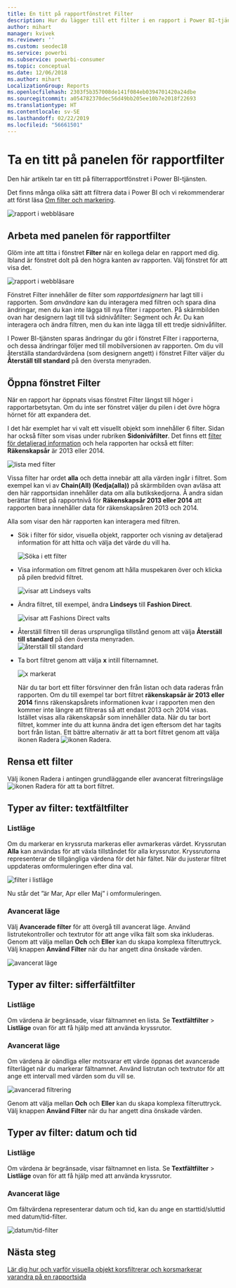 ```yaml
---
title: En titt på rapportfönstret Filter
description: Hur du lägger till ett filter i en rapport i Power BI-tjänsten för användare
author: mihart
manager: kvivek
ms.reviewer: ''
ms.custom: seodec18
ms.service: powerbi
ms.subservice: powerbi-consumer
ms.topic: conceptual
ms.date: 12/06/2018
ms.author: mihart
LocalizationGroup: Reports
ms.openlocfilehash: 2303f5b357008de141f084eb0394701420a24dbe
ms.sourcegitcommit: a054782370dec56d49bb205ee10b7e2018f22693
ms.translationtype: HT
ms.contentlocale: sv-SE
ms.lasthandoff: 02/22/2019
ms.locfileid: "56661501"
---
```

# <a name="take-a-tour-of-the-report-filters-pane"></a>Ta en titt på panelen för rapportfilter
Den här artikeln tar en titt på filterrapportfönstret i Power BI-tjänsten.

Det finns många olika sätt att filtrera data i Power BI och vi rekommenderar att först läsa [Om filter och markering](../power-bi-reports-filters-and-highlighting.md).

![rapport i webbläsare](media/end-user-report-filter/power-bi-browser.png)

## <a name="working-with-the-report-filters-pane"></a>Arbeta med panelen för rapportfilter
Glöm inte att titta i fönstret **Filter** när en kollega delar en rapport med dig. Ibland är fönstret dolt på den högra kanten av rapporten. Välj fönstret för att visa det.   

![rapport i webbläsare](media/end-user-report-filter/power-bi-expanded.png)

Fönstret Filter innehåller de filter som *rapportdesignern* har lagt till i rapporten. Som *användare* kan du interagera med filtren och spara dina ändringar, men du kan inte lägga till nya filter i rapporten. På skärmbilden ovan har designern lagt till två sidnivåfilter: Segment och År. Du kan interagera och ändra filtren, men du kan inte lägga till ett tredje sidnivåfilter.

I Power BI-tjänsten sparas ändringar du gör i fönstret Filter i rapporterna, och dessa ändringar följer med till mobilversionen av rapporten. Om du vill återställa standardvärdena (som designern angett) i fönstret Filter väljer du **Återställ till standard** på den översta menyraden.     

## <a name="open-the-filters-pane"></a>Öppna fönstret Filter
När en rapport har öppnats visas fönstret Filter längst till höger i rapportarbetsytan. Om du inte ser fönstret väljer du pilen i det övre högra hörnet för att expandera det.  

I det här exemplet har vi valt ett visuellt objekt som innehåller 6 filter. Sidan har också filter som visas under rubriken **Sidonivåfilter**. Det finns ett [filter för detaljerad information](../power-bi-report-add-filter.md) och hela rapporten har också ett filter:  **Räkenskapsår** är 2013 eller 2014.

![lista med filter](media/end-user-report-filter/power-bi-filter-list.png)

Vissa filter har ordet **alla** och detta innebär att alla värden ingår i filtret.  Som exempel kan vi av **Chain(All) (Kedja(alla))** på skärmbilden ovan avläsa att den här rapportsidan innehåller data om alla butikskedjorna.  Å andra sidan berättar filtret på rapportnivå för **Räkenskapsår 2013 eller 2014** att rapporten bara innehåller data för räkenskapsåren 2013 och 2014.

Alla som visar den här rapporten kan interagera med filtren.

- Sök i filter för sidor, visuella objekt, rapporter och visning av detaljerad information för att hitta och välja det värde du vill ha. 

    ![Söka i ett filter](media/end-user-report-filter/power-bi-filter-search.png)

- Visa information om filtret genom att hålla muspekaren över och klicka på pilen bredvid filtret.
  
   ![visar att Lindseys valts](media/end-user-report-filter/power-bi-expan-filter.png)
* Ändra filtret, till exempel, ändra **Lindseys** till **Fashion Direct**.
  
     ![visar att Fashions Direct valts](media/end-user-report-filter/power-bi-filter-chain.png)

* Återställ filtren till deras ursprungliga tillstånd genom att välja **Återställ till standard** på den översta menyraden.    
    ![återställ till standard](media/end-user-report-filter/power-bi-reset-to-default.png)
    
* Ta bort filtret genom att välja **x** intill filternamnet.
  
    ![x markerat](media/end-user-report-filter/power-bi-delete-filter.png)

  När du tar bort ett filter försvinner den från listan och data raderas från rapporten.  Om du till exempel tar bort filtret **räkenskapsår är 2013 eller 2014** finns räkenskapsårets informationen kvar i rapporten men den kommer inte längre att filtreras så att endast 2013 och 2014 visas. Istället visas alla räkenskapsår som innehåller data.  När du tar bort filtret, kommer inte du att kunna ändra det igen eftersom det har tagits bort från listan. Ett bättre alternativ är att ta bort filtret genom att välja ikonen Radera ![ ikonen Radera ](media/end-user-report-filter/power-bi-eraser-icon.png).
  
  



## <a name="clear-a-filter"></a>Rensa ett filter
 Välj ikonen Radera i antingen grundläggande eller avancerat filtreringsläge  ![ikonen Radera](media/end-user-report-filter/pbi_erasericon.jpg) för att ta bort filtret. 


## <a name="types-of-filters-text-field-filters"></a>Typer av filter: textfältfilter
### <a name="list-mode"></a>Listläge
Om du markerar en kryssruta markeras eller avmarkeras värdet. Kryssrutan **Alla** kan användas för att växla tillståndet för alla kryssrutor. Kryssrutorna representerar de tillgängliga värdena för det här fältet.  När du justerar filtret uppdateras omformuleringen efter dina val. 

![filter i listläge](media/end-user-report-filter/power-bi-restatement-new.png)

Nu står det ”är Mar, Apr eller Maj” i omformuleringen.

### <a name="advanced-mode"></a>Avancerat läge
Välj **Avancerade filter** för att övergå till avancerat läge. Använd listrutekontroller och textrutor för att ange vilka fält som ska inkluderas. Genom att välja mellan **Och** och **Eller** kan du skapa komplexa filteruttryck. Välj knappen **Använd Filter** när du har angett dina önskade värden.  

![avancerat läge](media/end-user-report-filter/power-bi-advanced.png)

## <a name="types-of-filters-numeric-field-filters"></a>Typer av filter: sifferfältfilter
### <a name="list-mode"></a>Listläge
Om värdena är begränsade, visar fältnamnet en lista.  Se **Textfältfilter** &gt; **Listläge** ovan för att få hjälp med att använda kryssrutor.   

### <a name="advanced-mode"></a>Avancerat läge
Om värdena är oändliga eller motsvarar ett värde öppnas det avancerade filterläget när du markerar fältnamnet. Använd listrutan och textrutor för att ange ett intervall med värden som du vill se. 

![avancerad filtrering](media/end-user-report-filter/power-bi-dropdown-and-text.png)

Genom att välja mellan **Och** och **Eller** kan du skapa komplexa filteruttryck. Välj knappen **Använd Filter** när du har angett dina önskade värden.

## <a name="types-of-filters-date-and-time"></a>Typer av filter: datum och tid
### <a name="list-mode"></a>Listläge
Om värdena är begränsade, visar fältnamnet en lista.  Se **Textfältfilter** &gt; **Listläge** ovan för att få hjälp med att använda kryssrutor.   

### <a name="advanced-mode"></a>Avancerat läge
Om fältvärdena representerar datum och tid, kan du ange en starttid/sluttid med datum/tid-filter.  

![datum/tid-filter](media/end-user-report-filter/pbi_date-time-filters.png)


## <a name="next-steps"></a>Nästa steg
[Lär dig hur och varför visuella objekt korsfiltrerar och korsmarkerar varandra på en rapportsida](end-user-interactions.md)